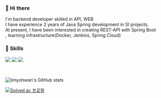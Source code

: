 ### 👋 Hi there 
<p>
  I'm backend developer skilled in API, WEB <br/>
  I have experience 2 years of Java Spring development in SI projects. <br/>
  At present, I have been interested in creating REST-API with Spring Boot <br/>
  , learning infrastructure(Docker, Jenkins, Spring Cloud) <br/>
<p>
  
### 💪 Skills
<p>
  <img src="https://img.shields.io/badge/Spring-6DB33F?style=for-the-badge&logo=Spring&logoColor=white">
  <img src="https://img.shields.io/badge/Java-007396?style=for-the-badge&logo=Java&logoColor=white">
  <img src="https://img.shields.io/badge/mariaDB-003545?style=for-the-badge&logo=mariaDB&logoColor=white"> 
</p>
<br/>

![limyohwan's GitHub stats](https://github-readme-stats.vercel.app/api?username=limyohwan&show_icons=true&theme=dark)

[![Solved.ac 프로필](http://mazassumnida.wtf/api/v2/generate_badge?boj=dyghks7102)](https://solved.ac/dyghks7102)
